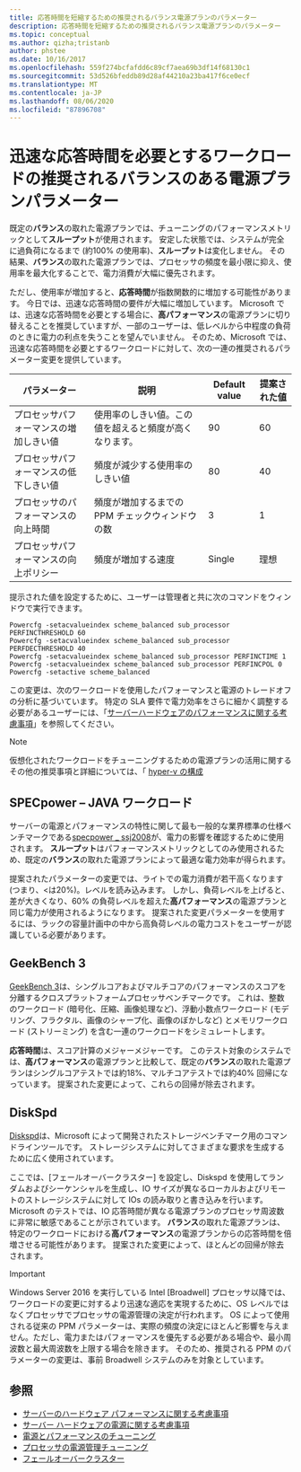```yaml
---
title: 応答時間を短縮するための推奨されるバランス電源プランのパラメーター
description: 応答時間を短縮するための推奨されるバランス電源プランのパラメーター
ms.topic: conceptual
ms.author: qizha;tristanb
author: phstee
ms.date: 10/16/2017
ms.openlocfilehash: 559f274bcfafdd6c89cf7aea69b3df14f68130c1
ms.sourcegitcommit: 53d526bfeddb89d28af44210a23ba417f6ce0ecf
ms.translationtype: MT
ms.contentlocale: ja-JP
ms.lasthandoff: 08/06/2020
ms.locfileid: "87896708"
---
```

# <a name="recommended-balanced-power-plan-parameters-for-workloads-requiring-quick-response-times"></a>迅速な応答時間を必要とするワークロードの推奨されるバランスのある電源プランパラメーター

既定の**バランス**の取れた電源プランでは、チューニングのパフォーマンスメトリックとして**スループット**が使用されます。 安定した状態では、システムが完全に過負荷になるまで (約100% の使用率)、**スループット**は変化しません。  その結果、**バランス**の取れた電源プランでは、プロセッサの頻度を最小限に抑え、使用率を最大化することで、電力消費が大幅に優先されます。

ただし、使用率が増加すると、**応答時間**が指数関数的に増加する可能性があります。 今日では、迅速な応答時間の要件が大幅に増加しています。 Microsoft では、迅速な応答時間を必要とする場合に、**高パフォーマンス**の電源プランに切り替えることを推奨していますが、一部のユーザーは、低レベルから中程度の負荷のときに電力の利点を失うことを望んでいません。 そのため、Microsoft では、迅速な応答時間を必要とするワークロードに対して、次の一連の推奨されるパラメーター変更を提供しています。


| パラメーター | 説明 | Default value | 提案された値 |
|------------------------|--------------------------------------------------------------------------------------------------------------------------------------------------------|----------------------------------------------------------------------------------|-----------------------------------------------------------------------------------------------------------------------------------------------------------|
| プロセッサパフォーマンスの増加しきい値 | 使用率のしきい値。この値を超えると頻度が高くなります。 | 90 | 60 |
| プロセッサパフォーマンスの低下しきい値 | 頻度が減少する使用率のしきい値 | 80 | 40 |
| プロセッサのパフォーマンスの向上時間 | 頻度が増加するまでの PPM チェックウィンドウの数 | 3 | 1 |
| プロセッサパフォーマンスの向上ポリシー | 頻度が増加する速度 | Single | 理想 |

提示された値を設定するために、ユーザーは管理者と共に次のコマンドをウィンドウで実行できます。

``` syntax
Powercfg -setacvalueindex scheme_balanced sub_processor PERFINCTHRESHOLD 60
Powercfg -setacvalueindex scheme_balanced sub_processor PERFDECTHRESHOLD 40
Powercfg -setacvalueindex scheme_balanced sub_processor PERFINCTIME 1
Powercfg -setacvalueindex scheme_balanced sub_processor PERFINCPOL 0
Powercfg -setactive scheme_balanced
```

この変更は、次のワークロードを使用したパフォーマンスと電源のトレードオフの分析に基づいています。 特定の SLA 要件で電力効率をさらに細かく調整する必要があるユーザーには、「[サーバーハードウェアのパフォーマンスに関する考慮事項](../power.md)」を参照してください。

>[!Note]
> 仮想化されたワークロードをチューニングするための電源プランの活用に関するその他の推奨事項と詳細については、「 [hyper-v の構成](../../role/hyper-v-server/configuration.md)

## <a name="specpower--java-workload"></a>SPECpower – JAVA ワークロード

サーバーの電源とパフォーマンスの特性に関して最も一般的な業界標準の仕様ベンチマークである[specpower \_ ssj2008](http://spec.org/power_ssj2008/)が、電力の影響を確認するために使用されます。 **スループット**はパフォーマンスメトリックとしてのみ使用されるため、既定の**バランス**の取れた電源プランによって最適な電力効率が得られます。

提案されたパラメーターの変更では、ライトでの電力消費が若干高くなります (つまり、<は20%)。レベルを読み込みます。 しかし、負荷レベルを上げると、差が大きくなり、60% の負荷レベルを超えた**高パフォーマンス**の電源プランと同じ電力が使用されるようになります。 提案された変更パラメーターを使用するには、ラックの容量計画中の中から高負荷レベルの電力コストをユーザーが認識している必要があります。

## <a name="geekbench-3"></a>GeekBench 3

[GeekBench 3](http://www.geekbench.com/geekbench3/)は、シングルコアおよびマルチコアのパフォーマンスのスコアを分離するクロスプラットフォームプロセッサベンチマークです。 これは、整数のワークロード (暗号化、圧縮、画像処理など)、浮動小数点ワークロード (モデリング、フラクタル、画像のシャープ化、画像のぼかしなど) とメモリワークロード (ストリーミング) を含む一連のワークロードをシミュレートします。

**応答時間**は、スコア計算のメジャーメジャーです。 このテスト対象のシステムでは、**高パフォーマンス**の電源プランと比較して、既定の**バランス**の取れた電源プランはシングルコアテストでは約18%、マルチコアテストでは約40% 回帰になっています。 提案された変更によって、これらの回帰が除去されます。

## <a name="diskspd"></a>DiskSpd

[Diskspd](https://en.wikipedia.org/wiki/Diskspd)は、Microsoft によって開発されたストレージベンチマーク用のコマンドラインツールです。 ストレージシステムに対してさまざまな要求を生成するために広く使用されています。

ここでは、[フェールオーバークラスター] を設定し、Diskspd を使用してランダムおよびシーケンシャルを生成し、IO サイズが異なるローカルおよびリモートのストレージシステムに対して IOs の読み取りと書き込みを行います。 Microsoft のテストでは、IO 応答時間が異なる電源プランのプロセッサ周波数に非常に敏感であることが示されています。 **バランス**の取れた電源プランは、特定のワークロードにおける**高パフォーマンス**の電源プランからの応答時間を倍増させる可能性があります。 提案された変更によって、ほとんどの回帰が除去されます。

>[!Important]
>Windows Server 2016 を実行している Intel [Broadwell] プロセッサ以降では、ワークロードの変更に対するより迅速な適応を実現するために、OS レベルではなくプロセッサでプロセッサの電源管理の決定が行われます。 OS によって使用される従来の PPM パラメーターは、実際の頻度の決定にほとんど影響を与えません。ただし、電力またはパフォーマンスを優先する必要がある場合や、最小周波数と最大周波数を上限する場合を除きます。 そのため、推奨される PPM のパラメーターの変更は、事前 Broadwell システムのみを対象としています。

## <a name="see-also"></a>参照
- [サーバーのハードウェア パフォーマンスに関する考慮事項](../index.md)
- [サーバー ハードウェアの電源に関する考慮事項](../power.md)
- [電源とパフォーマンスのチューニング](power-performance-tuning.md)
- [プロセッサの電源管理チューニング](processor-power-management-tuning.md)
- [フェールオーバークラスター](https://technet.microsoft.com/library/cc725923.aspx)
